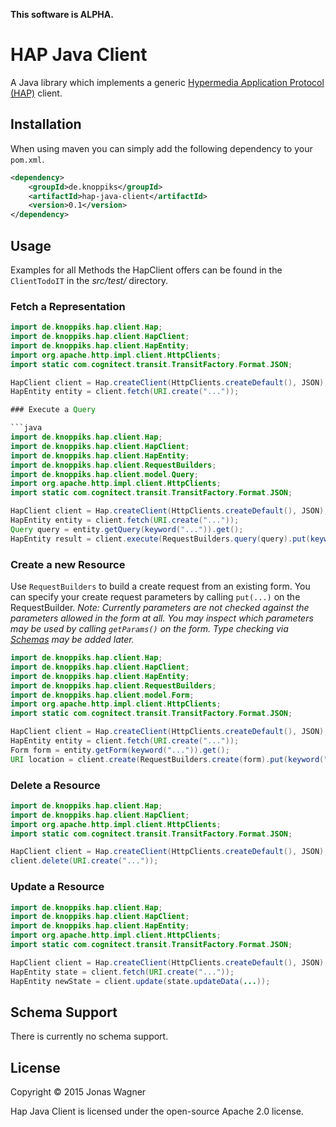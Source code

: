 __This software is ALPHA.__

# HAP Java Client

A Java library which implements a generic [Hypermedia Application Protocol (HAP)](https://github.com/alexanderkiel/hap-spec) 
client.

## Installation

When using maven you can simply add the following dependency to your `pom.xml`.

```xml
<dependency>
    <groupId>de.knoppiks</groupId>
    <artifactId>hap-java-client</artifactId>
    <version>0.1</version>
</dependency>
```

## Usage

Examples for all Methods the HapClient offers can be found in the `ClientTodoIT` in the *src/test/* directory.

### Fetch a Representation

```java
import de.knoppiks.hap.client.Hap;
import de.knoppiks.hap.client.HapClient;
import de.knoppiks.hap.client.HapEntity;
import org.apache.http.impl.client.HttpClients;
import static com.cognitect.transit.TransitFactory.Format.JSON;

HapClient client = Hap.createClient(HttpClients.createDefault(), JSON);
HapEntity entity = client.fetch(URI.create("..."));

### Execute a Query

```java
import de.knoppiks.hap.client.Hap;
import de.knoppiks.hap.client.HapClient;
import de.knoppiks.hap.client.HapEntity;
import de.knoppiks.hap.client.RequestBuilders;
import de.knoppiks.hap.client.model.Query;
import org.apache.http.impl.client.HttpClients;
import static com.cognitect.transit.TransitFactory.Format.JSON;

HapClient client = Hap.createClient(HttpClients.createDefault(), JSON);
HapEntity entity = client.fetch(URI.create("..."));
Query query = entity.getQuery(keyword("...")).get();
HapEntity result = client.execute(RequestBuilders.query(query).put(keyword("..."), ...));
```

### Create a new Resource

Use `RequestBuilders` to build a create request from an existing form.
You can specify your create request parameters by calling `put(...)` on the RequestBuilder.
*Note: Currently parameters are not checked against the parameters allowed in the form at all. You may inspect 
which parameters may be used by calling `getParams()` on the form. Type checking via [Schemas](#schema-support) 
may be added later.* 

```java
import de.knoppiks.hap.client.Hap;
import de.knoppiks.hap.client.HapClient;
import de.knoppiks.hap.client.HapEntity;
import de.knoppiks.hap.client.RequestBuilders;
import de.knoppiks.hap.client.model.Form;
import org.apache.http.impl.client.HttpClients;
import static com.cognitect.transit.TransitFactory.Format.JSON;

HapClient client = Hap.createClient(HttpClients.createDefault(), JSON);
HapEntity entity = client.fetch(URI.create("..."));
Form form = entity.getForm(keyword("...")).get();
URI location = client.create(RequestBuilders.create(form).put(keyword("..."), "..."));
```

### Delete a Resource

```java
import de.knoppiks.hap.client.Hap;
import de.knoppiks.hap.client.HapClient;
import org.apache.http.impl.client.HttpClients;
import static com.cognitect.transit.TransitFactory.Format.JSON;

HapClient client = Hap.createClient(HttpClients.createDefault(), JSON);
client.delete(URI.create("..."));
```

### Update a Resource

```java
import de.knoppiks.hap.client.Hap;
import de.knoppiks.hap.client.HapClient;
import de.knoppiks.hap.client.HapEntity;
import org.apache.http.impl.client.HttpClients;
import static com.cognitect.transit.TransitFactory.Format.JSON;

HapClient client = Hap.createClient(HttpClients.createDefault(), JSON);
HapEntity state = client.fetch(URI.create("..."));
HapEntity newState = client.update(state.updateData(...));
```

## Schema Support

There is currently no schema support.

## License

Copyright © 2015 Jonas Wagner

Hap Java Client is licensed under the open-source Apache 2.0 license.
